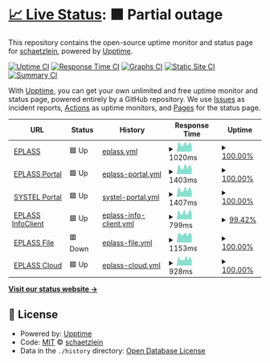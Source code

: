 # [📈 Live Status](https://schaetzlein.github.io/upptime): <!--live status--> **🟧 Partial outage**

This repository contains the open-source uptime monitor and status page for [schaetzlein](https://schaetzlein.github.io/upptime), powered by [Upptime](https://github.com/upptime/upptime).

[![Uptime CI](https://github.com/schaetzlein/upptime/workflows/Uptime%20CI/badge.svg)](https://github.com/schaetzlein/upptime/actions?query=workflow%3A%22Uptime+CI%22)
[![Response Time CI](https://github.com/schaetzlein/upptime/workflows/Response%20Time%20CI/badge.svg)](https://github.com/schaetzlein/upptime/actions?query=workflow%3A%22Response+Time+CI%22)
[![Graphs CI](https://github.com/schaetzlein/upptime/workflows/Graphs%20CI/badge.svg)](https://github.com/schaetzlein/upptime/actions?query=workflow%3A%22Graphs+CI%22)
[![Static Site CI](https://github.com/schaetzlein/upptime/workflows/Static%20Site%20CI/badge.svg)](https://github.com/schaetzlein/upptime/actions?query=workflow%3A%22Static+Site+CI%22)
[![Summary CI](https://github.com/schaetzlein/upptime/workflows/Summary%20CI/badge.svg)](https://github.com/schaetzlein/upptime/actions?query=workflow%3A%22Summary+CI%22)

With [Upptime](https://upptime.js.org), you can get your own unlimited and free uptime monitor and status page, powered entirely by a GitHub repository. We use [Issues](https://github.com/schaetzlein/upptime/issues) as incident reports, [Actions](https://github.com/schaetzlein/upptime/actions) as uptime monitors, and [Pages](https://schaetzlein.github.io/upptime) for the status page.

<!--start: status pages-->
<!-- This summary is generated by Upptime (https://github.com/upptime/upptime) -->
<!-- Do not edit this manually, your changes will be overwritten -->
<!-- prettier-ignore -->
| URL | Status | History | Response Time | Uptime |
| --- | ------ | ------- | ------------- | ------ |
| <img alt="" src="https://favicons.githubusercontent.com/www.eplass.de" height="13"> [EPLASS](https://www.eplass.de) | 🟩 Up | [eplass.yml](https://github.com/schaetzlein/upptime/commits/HEAD/history/eplass.yml) | <details><summary><img alt="Response time graph" src="./graphs/eplass/response-time-week.png" height="20"> 1020ms</summary><br><a href="https://schaetzlein.github.io/upptime/history/eplass"><img alt="Response time 1017" src="https://img.shields.io/endpoint?url=https%3A%2F%2Fraw.githubusercontent.com%2Fschaetzlein%2Fupptime%2FHEAD%2Fapi%2Feplass%2Fresponse-time.json"></a><br><a href="https://schaetzlein.github.io/upptime/history/eplass"><img alt="24-hour response time 818" src="https://img.shields.io/endpoint?url=https%3A%2F%2Fraw.githubusercontent.com%2Fschaetzlein%2Fupptime%2FHEAD%2Fapi%2Feplass%2Fresponse-time-day.json"></a><br><a href="https://schaetzlein.github.io/upptime/history/eplass"><img alt="7-day response time 1020" src="https://img.shields.io/endpoint?url=https%3A%2F%2Fraw.githubusercontent.com%2Fschaetzlein%2Fupptime%2FHEAD%2Fapi%2Feplass%2Fresponse-time-week.json"></a><br><a href="https://schaetzlein.github.io/upptime/history/eplass"><img alt="30-day response time 1017" src="https://img.shields.io/endpoint?url=https%3A%2F%2Fraw.githubusercontent.com%2Fschaetzlein%2Fupptime%2FHEAD%2Fapi%2Feplass%2Fresponse-time-month.json"></a><br><a href="https://schaetzlein.github.io/upptime/history/eplass"><img alt="1-year response time 1017" src="https://img.shields.io/endpoint?url=https%3A%2F%2Fraw.githubusercontent.com%2Fschaetzlein%2Fupptime%2FHEAD%2Fapi%2Feplass%2Fresponse-time-year.json"></a></details> | <details><summary><a href="https://schaetzlein.github.io/upptime/history/eplass">100.00%</a></summary><a href="https://schaetzlein.github.io/upptime/history/eplass"><img alt="All-time uptime 100.00%" src="https://img.shields.io/endpoint?url=https%3A%2F%2Fraw.githubusercontent.com%2Fschaetzlein%2Fupptime%2FHEAD%2Fapi%2Feplass%2Fuptime.json"></a><br><a href="https://schaetzlein.github.io/upptime/history/eplass"><img alt="24-hour uptime 100.00%" src="https://img.shields.io/endpoint?url=https%3A%2F%2Fraw.githubusercontent.com%2Fschaetzlein%2Fupptime%2FHEAD%2Fapi%2Feplass%2Fuptime-day.json"></a><br><a href="https://schaetzlein.github.io/upptime/history/eplass"><img alt="7-day uptime 100.00%" src="https://img.shields.io/endpoint?url=https%3A%2F%2Fraw.githubusercontent.com%2Fschaetzlein%2Fupptime%2FHEAD%2Fapi%2Feplass%2Fuptime-week.json"></a><br><a href="https://schaetzlein.github.io/upptime/history/eplass"><img alt="30-day uptime 100.00%" src="https://img.shields.io/endpoint?url=https%3A%2F%2Fraw.githubusercontent.com%2Fschaetzlein%2Fupptime%2FHEAD%2Fapi%2Feplass%2Fuptime-month.json"></a><br><a href="https://schaetzlein.github.io/upptime/history/eplass"><img alt="1-year uptime 100.00%" src="https://img.shields.io/endpoint?url=https%3A%2F%2Fraw.githubusercontent.com%2Fschaetzlein%2Fupptime%2FHEAD%2Fapi%2Feplass%2Fuptime-year.json"></a></details>
| <img alt="" src="https://favicons.githubusercontent.com/portal.eplass.de" height="13"> [EPLASS Portal](https://portal.eplass.de) | 🟩 Up | [eplass-portal.yml](https://github.com/schaetzlein/upptime/commits/HEAD/history/eplass-portal.yml) | <details><summary><img alt="Response time graph" src="./graphs/eplass-portal/response-time-week.png" height="20"> 1403ms</summary><br><a href="https://schaetzlein.github.io/upptime/history/eplass-portal"><img alt="Response time 1384" src="https://img.shields.io/endpoint?url=https%3A%2F%2Fraw.githubusercontent.com%2Fschaetzlein%2Fupptime%2FHEAD%2Fapi%2Feplass-portal%2Fresponse-time.json"></a><br><a href="https://schaetzlein.github.io/upptime/history/eplass-portal"><img alt="24-hour response time 1047" src="https://img.shields.io/endpoint?url=https%3A%2F%2Fraw.githubusercontent.com%2Fschaetzlein%2Fupptime%2FHEAD%2Fapi%2Feplass-portal%2Fresponse-time-day.json"></a><br><a href="https://schaetzlein.github.io/upptime/history/eplass-portal"><img alt="7-day response time 1403" src="https://img.shields.io/endpoint?url=https%3A%2F%2Fraw.githubusercontent.com%2Fschaetzlein%2Fupptime%2FHEAD%2Fapi%2Feplass-portal%2Fresponse-time-week.json"></a><br><a href="https://schaetzlein.github.io/upptime/history/eplass-portal"><img alt="30-day response time 1384" src="https://img.shields.io/endpoint?url=https%3A%2F%2Fraw.githubusercontent.com%2Fschaetzlein%2Fupptime%2FHEAD%2Fapi%2Feplass-portal%2Fresponse-time-month.json"></a><br><a href="https://schaetzlein.github.io/upptime/history/eplass-portal"><img alt="1-year response time 1384" src="https://img.shields.io/endpoint?url=https%3A%2F%2Fraw.githubusercontent.com%2Fschaetzlein%2Fupptime%2FHEAD%2Fapi%2Feplass-portal%2Fresponse-time-year.json"></a></details> | <details><summary><a href="https://schaetzlein.github.io/upptime/history/eplass-portal">100.00%</a></summary><a href="https://schaetzlein.github.io/upptime/history/eplass-portal"><img alt="All-time uptime 100.00%" src="https://img.shields.io/endpoint?url=https%3A%2F%2Fraw.githubusercontent.com%2Fschaetzlein%2Fupptime%2FHEAD%2Fapi%2Feplass-portal%2Fuptime.json"></a><br><a href="https://schaetzlein.github.io/upptime/history/eplass-portal"><img alt="24-hour uptime 100.00%" src="https://img.shields.io/endpoint?url=https%3A%2F%2Fraw.githubusercontent.com%2Fschaetzlein%2Fupptime%2FHEAD%2Fapi%2Feplass-portal%2Fuptime-day.json"></a><br><a href="https://schaetzlein.github.io/upptime/history/eplass-portal"><img alt="7-day uptime 100.00%" src="https://img.shields.io/endpoint?url=https%3A%2F%2Fraw.githubusercontent.com%2Fschaetzlein%2Fupptime%2FHEAD%2Fapi%2Feplass-portal%2Fuptime-week.json"></a><br><a href="https://schaetzlein.github.io/upptime/history/eplass-portal"><img alt="30-day uptime 100.00%" src="https://img.shields.io/endpoint?url=https%3A%2F%2Fraw.githubusercontent.com%2Fschaetzlein%2Fupptime%2FHEAD%2Fapi%2Feplass-portal%2Fuptime-month.json"></a><br><a href="https://schaetzlein.github.io/upptime/history/eplass-portal"><img alt="1-year uptime 100.00%" src="https://img.shields.io/endpoint?url=https%3A%2F%2Fraw.githubusercontent.com%2Fschaetzlein%2Fupptime%2FHEAD%2Fapi%2Feplass-portal%2Fuptime-year.json"></a></details>
| <img alt="" src="https://favicons.githubusercontent.com/db-cde.eplass.de" height="13"> [SYSTEL Portal](https://db-cde.eplass.de) | 🟩 Up | [systel-portal.yml](https://github.com/schaetzlein/upptime/commits/HEAD/history/systel-portal.yml) | <details><summary><img alt="Response time graph" src="./graphs/systel-portal/response-time-week.png" height="20"> 1407ms</summary><br><a href="https://schaetzlein.github.io/upptime/history/systel-portal"><img alt="Response time 1399" src="https://img.shields.io/endpoint?url=https%3A%2F%2Fraw.githubusercontent.com%2Fschaetzlein%2Fupptime%2FHEAD%2Fapi%2Fsystel-portal%2Fresponse-time.json"></a><br><a href="https://schaetzlein.github.io/upptime/history/systel-portal"><img alt="24-hour response time 1056" src="https://img.shields.io/endpoint?url=https%3A%2F%2Fraw.githubusercontent.com%2Fschaetzlein%2Fupptime%2FHEAD%2Fapi%2Fsystel-portal%2Fresponse-time-day.json"></a><br><a href="https://schaetzlein.github.io/upptime/history/systel-portal"><img alt="7-day response time 1407" src="https://img.shields.io/endpoint?url=https%3A%2F%2Fraw.githubusercontent.com%2Fschaetzlein%2Fupptime%2FHEAD%2Fapi%2Fsystel-portal%2Fresponse-time-week.json"></a><br><a href="https://schaetzlein.github.io/upptime/history/systel-portal"><img alt="30-day response time 1399" src="https://img.shields.io/endpoint?url=https%3A%2F%2Fraw.githubusercontent.com%2Fschaetzlein%2Fupptime%2FHEAD%2Fapi%2Fsystel-portal%2Fresponse-time-month.json"></a><br><a href="https://schaetzlein.github.io/upptime/history/systel-portal"><img alt="1-year response time 1399" src="https://img.shields.io/endpoint?url=https%3A%2F%2Fraw.githubusercontent.com%2Fschaetzlein%2Fupptime%2FHEAD%2Fapi%2Fsystel-portal%2Fresponse-time-year.json"></a></details> | <details><summary><a href="https://schaetzlein.github.io/upptime/history/systel-portal">100.00%</a></summary><a href="https://schaetzlein.github.io/upptime/history/systel-portal"><img alt="All-time uptime 100.00%" src="https://img.shields.io/endpoint?url=https%3A%2F%2Fraw.githubusercontent.com%2Fschaetzlein%2Fupptime%2FHEAD%2Fapi%2Fsystel-portal%2Fuptime.json"></a><br><a href="https://schaetzlein.github.io/upptime/history/systel-portal"><img alt="24-hour uptime 100.00%" src="https://img.shields.io/endpoint?url=https%3A%2F%2Fraw.githubusercontent.com%2Fschaetzlein%2Fupptime%2FHEAD%2Fapi%2Fsystel-portal%2Fuptime-day.json"></a><br><a href="https://schaetzlein.github.io/upptime/history/systel-portal"><img alt="7-day uptime 100.00%" src="https://img.shields.io/endpoint?url=https%3A%2F%2Fraw.githubusercontent.com%2Fschaetzlein%2Fupptime%2FHEAD%2Fapi%2Fsystel-portal%2Fuptime-week.json"></a><br><a href="https://schaetzlein.github.io/upptime/history/systel-portal"><img alt="30-day uptime 100.00%" src="https://img.shields.io/endpoint?url=https%3A%2F%2Fraw.githubusercontent.com%2Fschaetzlein%2Fupptime%2FHEAD%2Fapi%2Fsystel-portal%2Fuptime-month.json"></a><br><a href="https://schaetzlein.github.io/upptime/history/systel-portal"><img alt="1-year uptime 100.00%" src="https://img.shields.io/endpoint?url=https%3A%2F%2Fraw.githubusercontent.com%2Fschaetzlein%2Fupptime%2FHEAD%2Fapi%2Fsystel-portal%2Fuptime-year.json"></a></details>
| <img alt="" src="https://favicons.githubusercontent.com/infoclient.eplass.de" height="13"> [EPLASS InfoClient](https://infoclient.eplass.de) | 🟩 Up | [eplass-info-client.yml](https://github.com/schaetzlein/upptime/commits/HEAD/history/eplass-info-client.yml) | <details><summary><img alt="Response time graph" src="./graphs/eplass-info-client/response-time-week.png" height="20"> 799ms</summary><br><a href="https://schaetzlein.github.io/upptime/history/eplass-info-client"><img alt="Response time 844" src="https://img.shields.io/endpoint?url=https%3A%2F%2Fraw.githubusercontent.com%2Fschaetzlein%2Fupptime%2FHEAD%2Fapi%2Feplass-info-client%2Fresponse-time.json"></a><br><a href="https://schaetzlein.github.io/upptime/history/eplass-info-client"><img alt="24-hour response time 680" src="https://img.shields.io/endpoint?url=https%3A%2F%2Fraw.githubusercontent.com%2Fschaetzlein%2Fupptime%2FHEAD%2Fapi%2Feplass-info-client%2Fresponse-time-day.json"></a><br><a href="https://schaetzlein.github.io/upptime/history/eplass-info-client"><img alt="7-day response time 799" src="https://img.shields.io/endpoint?url=https%3A%2F%2Fraw.githubusercontent.com%2Fschaetzlein%2Fupptime%2FHEAD%2Fapi%2Feplass-info-client%2Fresponse-time-week.json"></a><br><a href="https://schaetzlein.github.io/upptime/history/eplass-info-client"><img alt="30-day response time 844" src="https://img.shields.io/endpoint?url=https%3A%2F%2Fraw.githubusercontent.com%2Fschaetzlein%2Fupptime%2FHEAD%2Fapi%2Feplass-info-client%2Fresponse-time-month.json"></a><br><a href="https://schaetzlein.github.io/upptime/history/eplass-info-client"><img alt="1-year response time 844" src="https://img.shields.io/endpoint?url=https%3A%2F%2Fraw.githubusercontent.com%2Fschaetzlein%2Fupptime%2FHEAD%2Fapi%2Feplass-info-client%2Fresponse-time-year.json"></a></details> | <details><summary><a href="https://schaetzlein.github.io/upptime/history/eplass-info-client">99.42%</a></summary><a href="https://schaetzlein.github.io/upptime/history/eplass-info-client"><img alt="All-time uptime 99.51%" src="https://img.shields.io/endpoint?url=https%3A%2F%2Fraw.githubusercontent.com%2Fschaetzlein%2Fupptime%2FHEAD%2Fapi%2Feplass-info-client%2Fuptime.json"></a><br><a href="https://schaetzlein.github.io/upptime/history/eplass-info-client"><img alt="24-hour uptime 100.00%" src="https://img.shields.io/endpoint?url=https%3A%2F%2Fraw.githubusercontent.com%2Fschaetzlein%2Fupptime%2FHEAD%2Fapi%2Feplass-info-client%2Fuptime-day.json"></a><br><a href="https://schaetzlein.github.io/upptime/history/eplass-info-client"><img alt="7-day uptime 99.42%" src="https://img.shields.io/endpoint?url=https%3A%2F%2Fraw.githubusercontent.com%2Fschaetzlein%2Fupptime%2FHEAD%2Fapi%2Feplass-info-client%2Fuptime-week.json"></a><br><a href="https://schaetzlein.github.io/upptime/history/eplass-info-client"><img alt="30-day uptime 99.51%" src="https://img.shields.io/endpoint?url=https%3A%2F%2Fraw.githubusercontent.com%2Fschaetzlein%2Fupptime%2FHEAD%2Fapi%2Feplass-info-client%2Fuptime-month.json"></a><br><a href="https://schaetzlein.github.io/upptime/history/eplass-info-client"><img alt="1-year uptime 99.51%" src="https://img.shields.io/endpoint?url=https%3A%2F%2Fraw.githubusercontent.com%2Fschaetzlein%2Fupptime%2FHEAD%2Fapi%2Feplass-info-client%2Fuptime-year.json"></a></details>
| <img alt="" src="https://favicons.githubusercontent.com/file.eplass.de" height="13"> [EPLASS File](https://file.eplass.de) | 🟥 Down | [eplass-file.yml](https://github.com/schaetzlein/upptime/commits/HEAD/history/eplass-file.yml) | <details><summary><img alt="Response time graph" src="./graphs/eplass-file/response-time-week.png" height="20"> 1153ms</summary><br><a href="https://schaetzlein.github.io/upptime/history/eplass-file"><img alt="Response time 1234" src="https://img.shields.io/endpoint?url=https%3A%2F%2Fraw.githubusercontent.com%2Fschaetzlein%2Fupptime%2FHEAD%2Fapi%2Feplass-file%2Fresponse-time.json"></a><br><a href="https://schaetzlein.github.io/upptime/history/eplass-file"><img alt="24-hour response time 1065" src="https://img.shields.io/endpoint?url=https%3A%2F%2Fraw.githubusercontent.com%2Fschaetzlein%2Fupptime%2FHEAD%2Fapi%2Feplass-file%2Fresponse-time-day.json"></a><br><a href="https://schaetzlein.github.io/upptime/history/eplass-file"><img alt="7-day response time 1153" src="https://img.shields.io/endpoint?url=https%3A%2F%2Fraw.githubusercontent.com%2Fschaetzlein%2Fupptime%2FHEAD%2Fapi%2Feplass-file%2Fresponse-time-week.json"></a><br><a href="https://schaetzlein.github.io/upptime/history/eplass-file"><img alt="30-day response time 1234" src="https://img.shields.io/endpoint?url=https%3A%2F%2Fraw.githubusercontent.com%2Fschaetzlein%2Fupptime%2FHEAD%2Fapi%2Feplass-file%2Fresponse-time-month.json"></a><br><a href="https://schaetzlein.github.io/upptime/history/eplass-file"><img alt="1-year response time 1234" src="https://img.shields.io/endpoint?url=https%3A%2F%2Fraw.githubusercontent.com%2Fschaetzlein%2Fupptime%2FHEAD%2Fapi%2Feplass-file%2Fresponse-time-year.json"></a></details> | <details><summary><a href="https://schaetzlein.github.io/upptime/history/eplass-file">100.00%</a></summary><a href="https://schaetzlein.github.io/upptime/history/eplass-file"><img alt="All-time uptime 99.91%" src="https://img.shields.io/endpoint?url=https%3A%2F%2Fraw.githubusercontent.com%2Fschaetzlein%2Fupptime%2FHEAD%2Fapi%2Feplass-file%2Fuptime.json"></a><br><a href="https://schaetzlein.github.io/upptime/history/eplass-file"><img alt="24-hour uptime 99.98%" src="https://img.shields.io/endpoint?url=https%3A%2F%2Fraw.githubusercontent.com%2Fschaetzlein%2Fupptime%2FHEAD%2Fapi%2Feplass-file%2Fuptime-day.json"></a><br><a href="https://schaetzlein.github.io/upptime/history/eplass-file"><img alt="7-day uptime 100.00%" src="https://img.shields.io/endpoint?url=https%3A%2F%2Fraw.githubusercontent.com%2Fschaetzlein%2Fupptime%2FHEAD%2Fapi%2Feplass-file%2Fuptime-week.json"></a><br><a href="https://schaetzlein.github.io/upptime/history/eplass-file"><img alt="30-day uptime 99.91%" src="https://img.shields.io/endpoint?url=https%3A%2F%2Fraw.githubusercontent.com%2Fschaetzlein%2Fupptime%2FHEAD%2Fapi%2Feplass-file%2Fuptime-month.json"></a><br><a href="https://schaetzlein.github.io/upptime/history/eplass-file"><img alt="1-year uptime 99.91%" src="https://img.shields.io/endpoint?url=https%3A%2F%2Fraw.githubusercontent.com%2Fschaetzlein%2Fupptime%2FHEAD%2Fapi%2Feplass-file%2Fuptime-year.json"></a></details>
| <img alt="" src="https://favicons.githubusercontent.com/cloud.eplass.de" height="13"> [EPLASS Cloud](https://cloud.eplass.de) | 🟩 Up | [eplass-cloud.yml](https://github.com/schaetzlein/upptime/commits/HEAD/history/eplass-cloud.yml) | <details><summary><img alt="Response time graph" src="./graphs/eplass-cloud/response-time-week.png" height="20"> 928ms</summary><br><a href="https://schaetzlein.github.io/upptime/history/eplass-cloud"><img alt="Response time 958" src="https://img.shields.io/endpoint?url=https%3A%2F%2Fraw.githubusercontent.com%2Fschaetzlein%2Fupptime%2FHEAD%2Fapi%2Feplass-cloud%2Fresponse-time.json"></a><br><a href="https://schaetzlein.github.io/upptime/history/eplass-cloud"><img alt="24-hour response time 743" src="https://img.shields.io/endpoint?url=https%3A%2F%2Fraw.githubusercontent.com%2Fschaetzlein%2Fupptime%2FHEAD%2Fapi%2Feplass-cloud%2Fresponse-time-day.json"></a><br><a href="https://schaetzlein.github.io/upptime/history/eplass-cloud"><img alt="7-day response time 928" src="https://img.shields.io/endpoint?url=https%3A%2F%2Fraw.githubusercontent.com%2Fschaetzlein%2Fupptime%2FHEAD%2Fapi%2Feplass-cloud%2Fresponse-time-week.json"></a><br><a href="https://schaetzlein.github.io/upptime/history/eplass-cloud"><img alt="30-day response time 958" src="https://img.shields.io/endpoint?url=https%3A%2F%2Fraw.githubusercontent.com%2Fschaetzlein%2Fupptime%2FHEAD%2Fapi%2Feplass-cloud%2Fresponse-time-month.json"></a><br><a href="https://schaetzlein.github.io/upptime/history/eplass-cloud"><img alt="1-year response time 958" src="https://img.shields.io/endpoint?url=https%3A%2F%2Fraw.githubusercontent.com%2Fschaetzlein%2Fupptime%2FHEAD%2Fapi%2Feplass-cloud%2Fresponse-time-year.json"></a></details> | <details><summary><a href="https://schaetzlein.github.io/upptime/history/eplass-cloud">100.00%</a></summary><a href="https://schaetzlein.github.io/upptime/history/eplass-cloud"><img alt="All-time uptime 100.00%" src="https://img.shields.io/endpoint?url=https%3A%2F%2Fraw.githubusercontent.com%2Fschaetzlein%2Fupptime%2FHEAD%2Fapi%2Feplass-cloud%2Fuptime.json"></a><br><a href="https://schaetzlein.github.io/upptime/history/eplass-cloud"><img alt="24-hour uptime 100.00%" src="https://img.shields.io/endpoint?url=https%3A%2F%2Fraw.githubusercontent.com%2Fschaetzlein%2Fupptime%2FHEAD%2Fapi%2Feplass-cloud%2Fuptime-day.json"></a><br><a href="https://schaetzlein.github.io/upptime/history/eplass-cloud"><img alt="7-day uptime 100.00%" src="https://img.shields.io/endpoint?url=https%3A%2F%2Fraw.githubusercontent.com%2Fschaetzlein%2Fupptime%2FHEAD%2Fapi%2Feplass-cloud%2Fuptime-week.json"></a><br><a href="https://schaetzlein.github.io/upptime/history/eplass-cloud"><img alt="30-day uptime 100.00%" src="https://img.shields.io/endpoint?url=https%3A%2F%2Fraw.githubusercontent.com%2Fschaetzlein%2Fupptime%2FHEAD%2Fapi%2Feplass-cloud%2Fuptime-month.json"></a><br><a href="https://schaetzlein.github.io/upptime/history/eplass-cloud"><img alt="1-year uptime 100.00%" src="https://img.shields.io/endpoint?url=https%3A%2F%2Fraw.githubusercontent.com%2Fschaetzlein%2Fupptime%2FHEAD%2Fapi%2Feplass-cloud%2Fuptime-year.json"></a></details>

<!--end: status pages-->

[**Visit our status website →**](https://schaetzlein.github.io/upptime)

## 📄 License

- Powered by: [Upptime](https://github.com/upptime/upptime)
- Code: [MIT](./LICENSE) © [schaetzlein](https://schaetzlein.github.io/upptime)
- Data in the `./history` directory: [Open Database License](https://opendatacommons.org/licenses/odbl/1-0/)
